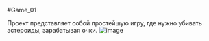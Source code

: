 #Game_01
 
Проект представляет собой простейшую игру, где нужно убивать астероиды, зарабатывая очки. 
![image](https://github.com/user-attachments/assets/6a15b974-d688-4758-9c3c-35b4723ea337)
